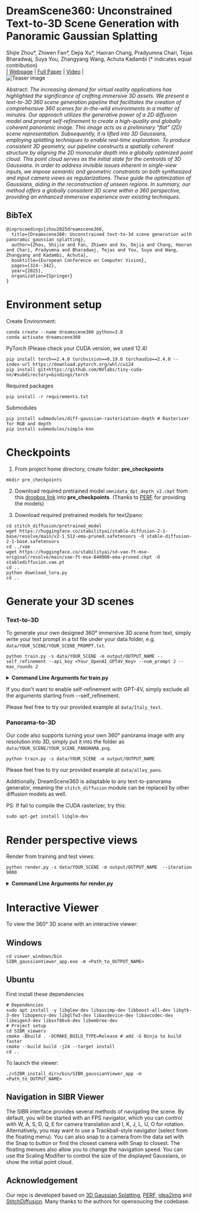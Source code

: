 # DreamScene360: Unconstrained Text-to-3D Scene Generation with Panoramic Gaussian Splatting
Shijie Zhou*, Zhiwen Fan*, Dejia Xu*, Haoran Chang, Pradyumna Chari, Tejas Bharadwaj, Suya You, Zhangyang Wang, Achuta Kadambi (* indicates equal contribution)<br>
| [Webpage](https://dreamscene360.github.io/) | [Full Paper](https://arxiv.org/abs/2404.06903) | [Video](https://www.youtube.com/embed/6rMIQfe7b24?si=cm7cZ-T9r5na7YFD) | <br>
![Teaser image](assets/teaser_v6.png)



Abstract: *The increasing demand for virtual reality applications has highlighted the significance of crafting immersive 3D assets. We present a text-to-3D 360 scene generation pipeline that facilitates the creation of comprehensive 360 scenes for in-the-wild environments in a matter of minutes. Our approach utilizes the generative power of a 2D diffusion model and prompt self-refinement to create a high-quality and globally coherent panoramic image. This image acts as a preliminary "flat" (2D) scene representation. Subsequently, it is lifted into 3D Gaussians, employing splatting techniques to enable real-time exploration. To produce consistent 3D geometry, our pipeline constructs a spatially coherent structure by aligning the 2D monocular depth into a globally optimized point cloud. This point cloud serves as the initial state for the centroids of 3D Gaussians. In order to address invisible issues inherent in single-view inputs, we impose semantic and geometric constraints on both synthesized and input camera views as regularizations. These guide the optimization of Gaussians, aiding in the reconstruction of unseen regions. In summary, our method offers a globally consistent 3D scene within a 360 perspective, providing an enhanced immersive experience over existing techniques.*

<section class="section" id="BibTeX">
  <div class="container is-max-desktop content">
    <h2 class="title">BibTeX</h2>
    <pre><code>@inproceedings{zhou2025dreamscene360,
  title={Dreamscene360: Unconstrained text-to-3d scene generation with panoramic gaussian splatting},
  author={Zhou, Shijie and Fan, Zhiwen and Xu, Dejia and Chang, Haoran and Chari, Pradyumna and Bharadwaj, Tejas and You, Suya and Wang, Zhangyang and Kadambi, Achuta},
  booktitle={European Conference on Computer Vision},
  pages={324--342},
  year={2025},
  organization={Springer}
}</code></pre>
  </div>
</section>




# Environment setup
Create Environment:
```shell
conda create --name dreamscene360 python=3.8
conda activate dreamscene360
```

PyTorch (Please check your CUDA version, we used 12.4)
```
pip install torch==2.4.0 torchvision==0.19.0 torchaudio==2.4.0 --index-url https://download.pytorch.org/whl/cu124
pip install git+https://github.com/NVlabs/tiny-cuda-nn/#subdirectory=bindings/torch
```

Required packages
```shell
pip install -r requirements.txt
```

Submodules

```shell
pip install submodules/diff-gaussian-rasterization-depth # Rasterizer for RGB and depth
pip install submodules/simple-knn
```

# Checkpoints
1. From project home directory, create folder: **pre_checkpoints**
```
mkdir pre_checkpoints
```

2. Download required pretrained model `omnidata_dpt_depth_v2.ckpt` from this [dropbox link](https://www.dropbox.com/scl/fo/348s01x0trt0yxb934cwe/h?rlkey=a96g2incso7g53evzamzo0j0y&dl=0) into **pre_checkpoints**. (Thanks to [PERF](https://github.com/perf-project/PeRF/tree/master/pre_checkpoints) for providing the models)

3. Download required pretrained models for text2pano:
```
cd stitch_diffusion/pretrained_model
wget https://huggingface.co/stabilityai/stable-diffusion-2-1-base/resolve/main/v2-1_512-ema-pruned.safetensors -O stable-diffusion-2-1-base.safetensors
cd ../vae
wget https://huggingface.co/stabilityai/sd-vae-ft-mse-original/resolve/main/vae-ft-mse-840000-ema-pruned.ckpt -O stablediffusion.vae.pt
cd ..
python download_lora.py
cd ..
```

<!-- <location>
|---pre_checkpoints
|   |---<PERF_checkpoints 0>
|   |---<PERF_checkpoints 1>
|   |---...
|---stitch_diffusion
    |---kohya_trainer
        |---cameras.bin
        |---images.bin
        |---points3D.bin
``` -->
# Generate your 3D scenes
### Text-to-3D
To generate your own designed 360&deg; immersive 3D scene from text, simply write your text prompt in a txt file under your data folder, e.g. `data/YOUR_SCENE/YOUR_SCENE_PROMPT.txt`.

```
python train.py -s data/YOUR_SCENE -m output/OUTPUT_NAME --self_refinement --api_key <Your_OpenAI_GPT4V_Key> --num_prompt 2 --max_rounds 2
```
<details>
<summary><span style="font-weight: bold;">Command Line Arguments for train.py</span></summary>
  
  #### --source_path / -s
  Path to the source directory containing a COLMAP or Synthetic NeRF data set.
  #### --model_path / -m 
  Path where the trained model should be stored (```output/<random>``` by default).
  #### --self_refinement
  Enables self refinement during panorama generation
  
  #### --api_key
  Put your OpenAI GPT4V API Key here


  #### --num_prompt
  Specify how many candidate text prompts you would like to try for prompt revision

  #### --max_rounds
  Specify how many rounds of generation & quality assessment you would like to try for each text prompt

  #### --data_device
  Specifies where to put the source image data, ```cuda``` by default, recommended to use ```cpu``` if training on large/high-resolution dataset, will reduce VRAM consumption, but slightly slow down training. Thanks to [HrsPythonix](https://github.com/HrsPythonix).
  #### --white_background / -w
  Add this flag to use white background instead of black (default), e.g., for evaluation of NeRF Synthetic dataset.
  #### --sh_degree
  Order of spherical harmonics to be used (no larger than 3). ```3``` by default.
  #### --convert_SHs_python
  Flag to make pipeline compute forward and backward of SHs with PyTorch instead of ours.
  #### --convert_cov3D_python
  Flag to make pipeline compute forward and backward of the 3D covariance with PyTorch instead of ours.
  #### --debug
  Enables debug mode if you experience erros. If the rasterizer fails, a ```dump``` file is created that you may forward to us in an issue so we can take a look.
  #### --debug_from
  Debugging is **slow**. You may specify an iteration (starting from 0) after which the above debugging becomes active.
  #### --iterations
  Number of total iterations to train for, ```30_000``` by default.
  #### --ip
  IP to start GUI server on, ```127.0.0.1``` by default.
  #### --port 
  Port to use for GUI server, ```6009``` by default.
  #### --test_iterations
  Space-separated iterations at which the training script computes L1 and PSNR over test set, ```7000 30000``` by default.
  #### --save_iterations
  Space-separated iterations at which the training script saves the Gaussian model, ```7000 30000 <iterations>``` by default.
  #### --checkpoint_iterations
  Space-separated iterations at which to store a checkpoint for continuing later, saved in the model directory.
  #### --start_checkpoint
  Path to a saved checkpoint to continue training from.
  #### --quiet 
  Flag to omit any text written to standard out pipe. 
  #### --feature_lr
  Spherical harmonics features learning rate, ```0.0025``` by default.
  #### --opacity_lr
  Opacity learning rate, ```0.05``` by default.
  #### --scaling_lr
  Scaling learning rate, ```0.005``` by default.
  #### --rotation_lr
  Rotation learning rate, ```0.001``` by default.
  #### --position_lr_max_steps
  Number of steps (from 0) where position learning rate goes from ```initial``` to ```final```. ```30_000``` by default.
  #### --position_lr_init
  Initial 3D position learning rate, ```0.00016``` by default.
  #### --position_lr_final
  Final 3D position learning rate, ```0.0000016``` by default.
  #### --position_lr_delay_mult
  Position learning rate multiplier (cf. Plenoxels), ```0.01``` by default. 
  #### --densify_from_iter
  Iteration where densification starts, ```500``` by default. 
  #### --densify_until_iter
  Iteration where densification stops, ```15_000``` by default.
  #### --densify_grad_threshold
  Limit that decides if points should be densified based on 2D position gradient, ```0.0002``` by default.
  #### --densification_interval
  How frequently to densify, ```100``` (every 100 iterations) by default.
  #### --opacity_reset_interval
  How frequently to reset opacity, ```3_000``` by default. 
  #### --lambda_dssim
  Influence of SSIM on total loss from 0 to 1, ```0.2``` by default. 
  #### --percent_dense
  Percentage of scene extent (0--1) a point must exceed to be forcibly densified, ```0.01``` by default.

</details>

If you don't want to enable self-refinement with GPT-4V, simply exclude all the arguments starting from --self_refinement.

Please feel free to try our provided example at `data/Italy_text`.

### Panorama-to-3D
Our code also supports turning your own 360&deg; panorama image with any resolution into 3D, simply put it into the folder as `data/YOUR_SCENE/YOUR_SCENE_PANORAMA.png`.
```
python train.py -s data/YOUR_SCENE -m output/OUTPUT_NAME
```
Please feel free to try our provided example at `data/alley_pano`.

Additionally, DreamScene360 is adaptable to any text-to-panorama generator, meaning the `stitch_diffusion` module can be replaced by other diffusion models as well.

PS: If fail to compile the CUDA rasterizer, try this:
```
sudo apt-get install libglm-dev
```

# Render perspective views 
Render from training and test views:
```
python render.py -s data/YOUR_SCENE -m output/OUTPUT_NAME  --iteration 9000
```
<details>
<summary><span style="font-weight: bold;">Command Line Arguments for render.py</span></summary>

  #### --model_path / -m 
  Path to the trained model directory you want to create renderings for.
  #### --quiet 
  Flag to omit any text written to standard out pipe. 

  **The below parameters will be read automatically from the model path, based on what was used for training. However, you may override them by providing them explicitly on the command line.** 

  #### --source_path / -s
  Path to the source directory containing a COLMAP or Synthetic NeRF data set.
  #### --images / -i
  Alternative subdirectory for COLMAP images (```images``` by default).
  #### --white_background / -w
  Add this flag to use white background instead of black (default), e.g., for evaluation of NeRF Synthetic dataset.
  #### --convert_SHs_python
  Flag to make pipeline render with computed SHs from PyTorch instead of ours.
  #### --convert_cov3D_python
  Flag to make pipeline render with computed 3D covariance from PyTorch instead of ours.

</details>

# Interactive Viewer
To view the 360&deg; 3D scene with an interactive viewer:

## Windows
```
cd viewer_windows/bin
SIBR_gaussianViewer_app.exe -m <Path_to_OUTPUT_NAME>
```

## Ubuntu
First install these dependencies
```
# Dependencies
sudo apt install -y libglew-dev libassimp-dev libboost-all-dev libgtk-3-dev libopencv-dev libglfw3-dev libavdevice-dev libavcodec-dev libeigen3-dev libxxf86vm-dev libembree-dev
# Project setup
cd SIBR_viewers
cmake -Bbuild . -DCMAKE_BUILD_TYPE=Release # add -G Ninja to build faster
cmake --build build -j24 --target install
cd ..
```
To launch the viewer:
```
./<SIBR_install_dir>/bin/SIBR_gaussianViewer_app -m <Path_to_OUTPUT_NAME>
```

## Navigation in SIBR Viewer
The SIBR interface provides several methods of navigating the scene. By default, you will be started with an FPS navigator, which you can control with W, A, S, D, Q, E for camera translation and I, K, J, L, U, O for rotation. Alternatively, you may want to use a Trackball-style navigator (select from the floating menu). You can also snap to a camera from the data set with the Snap to button or find the closest camera with Snap to closest. The floating menues also allow you to change the navigation speed. You can use the Scaling Modifier to control the size of the displayed Gaussians, or show the initial point cloud.



## Acknowledgement
Our repo is developed based on [3D Gaussian Splatting](https://repo-sam.inria.fr/fungraph/3d-gaussian-splatting/), [PERF](https://github.com/perf-project/PeRF), [idea2img](https://github.com/zyang-ur/Idea2Img) and [StitchDiffusion](https://github.com/littlewhitesea/StitchDiffusion). Many thanks to the authors for opensoucing the codebase.
